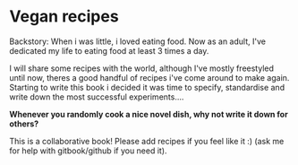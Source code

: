 # Vegan recipes

Backstory: When i was little, i loved eating food. Now as an adult, I've dedicated my life to eating food at least 3 times a day.   
  
I will share some recipes with the world, although I've mostly freestyled until now, theres a good handful of recipes i've come around to make again. Starting to write this book i decided it was time to specify, standardise and write down the most successful experiments....

**Whenever you randomly cook a nice novel dish, why not write it down for others?**

This is a collaborative book! Please add recipes if you feel like it :\) \(ask me for help with gitbook/github if you need it\).

